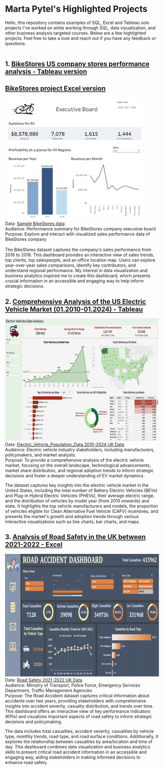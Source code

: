 # **Marta Pytel's Highlighted Projects**

Hello, this repository contains examples of SQL, Excel and Tableau solo projects I've worked on while working through SQL, data vizualization, and other business analysis targeted courses. Below are a few highlighted projects. Feel free to take a look and reach out if you have any feedback or questions.<br><br>

## 1. **[BikeStores US company stores performance analysis - Tableau version](https://public.tableau.com/views/BikeStore_17164798131360/Dashboard1?:language=en-US&publish=yes&:sid=&:display_count=n&:origin=viz_share_link)**<br>
## [BikeStores project Excel version](https://github.com/martapytel/files/blob/main/BikeStores%20Excel.xlsx) <br>
<img src="https://github.com/martapytel/images/blob/main/Image%2027-05-2024%20at%2012.20.jpeg" data-canonical-src="https://gyazo.com/eb5c5741b6a9a16c692170a41a49c858.png" width="450" height="400" /> <br>
Data: [Sample BikeStores data](https://docs.google.com/spreadsheets/d/1ESMiCguVJjUzjVNxLffngDrHsQcMFHrt/edit#gid=1194135803)<br>
Audience: Performance summary for BikeStores company executive board<br>
Purpose: Explore and interact with visualized sales performance data of BikeStores company <br><br>
The BikeStores dataset captures the company's sales performance from 2016 to 2018. This dashboard provides an interactive view of sales trends, top clients, top salespeople, and an office location map. Users can explore year-over-year sales comparisons, identify key contributors, and understand regional performance. My interest in data visualization and business analytics inspired me to create this dashboard, which presents crucial information in an accessible and engaging way to help inform strategic decisions.

## 2. **[Comprehensive Analysis of the US Electric Vehicle Market (01.2010-01.2024) - Tableau](https://public.tableau.com/views/ElectricVehiclesDataAnalysis_17189742768510/Dashboard1?:language=en-US&publish=yes&:sid=&:display_count=n&:origin=viz_share_link)**<br>

<img src="https://raw.githubusercontent.com/martapytel/images/main/EV%20dashboard.jpg" data-canonical-src="https://gyazo.com/eb5c5741b6a9a16c692170a41a49c858.png" width="700" height="400" /> <br>
Data: [Electric_Vehicle_Population_Data 2010-2024 UK Data](https://docs.google.com/spreadsheets/d/1XMlTOJCI4Csq0qHF6ZvI97ei690USPeAwzmechbvVyk/edit?usp=sharing)<br>
Audience: Electric vehicle industry stakeholders, including manufacturers, policymakers, and market analysts.<br>
Purpose: To provide a comprehensive analysis of the electric vehicle market, focusing on the overall landscape, technological advancements, market share distribution, and regional adoption trends to inform strategic decisions and foster a deeper understanding of EV market dynamics.<br>

The dataset captures key insights into the electric vehicle market in the United States, including the total number of Battery Electric Vehicles (BEVs) and Plug-in Hybrid Electric Vehicles (PHEVs), their average electric range, and the distribution of vehicles by model year (from 2010 onwards) and state. It highlights the top vehicle manufacturers and models, the proportion of vehicles eligible for Clean Alternative Fuel Vehicle (CAFV) incentives, and presents the market's growth and adoption trends through various interactive visualizations such as line charts, bar charts, and maps.

## 3. **[Analysis of Road Safety in the UK between 2021-2022 - Excel](https://github.com/martapytel/files/blob/main/Road%20Accident%20Dashboard.xlsx)**<br>

<img src="https://raw.githubusercontent.com/martapytel/images/main/Screenshot%202024-06-17%20at%2010.04.29.png" data-canonical-src="https://gyazo.com/eb5c5741b6a9a16c692170a41a49c858.png" width="800" height="400" /> <br>
Data: [Road Safety 2021-2022 UK Data](https://docs.google.com/spreadsheets/d/1R_uaoZL18nRbqC_MULVne90h3SdRbAyn/edit?usp=sharing&ouid=103036376235127672085&rtpof=true&sd=true)<br>
Audience: Ministry of Transport, Police Force, Emergency Services Department, Traffic Management Agencies<br>
Purpose: The Road Accident dataset captures critical information about accidents over two years, providing stakeholders with comprehensive insights into accident severity, casualty distribution, and trends over time. This dashboard offers an interactive view of key performance indicators (KPIs) and visualizes important aspects of road safety to inform strategic decisions and policymaking. <br>

The data includes total casualties, accident severity, casualties by vehicle type, monthly trends, road type, and road surface conditions. Additionally, it explores the relationship between casualties by area/location and time of day. This dashboard combines data visualization and business analytics skills to present critical road accident information in an accessible and engaging way, aiding stakeholders in making informed decisions to enhance road safety. 
